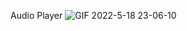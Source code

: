 Audio Player
![GIF 2022-5-18 23-06-10](https://user-images.githubusercontent.com/106458480/189275192-f0e68519-cc10-4d5e-809e-db40160b0897.gif)
